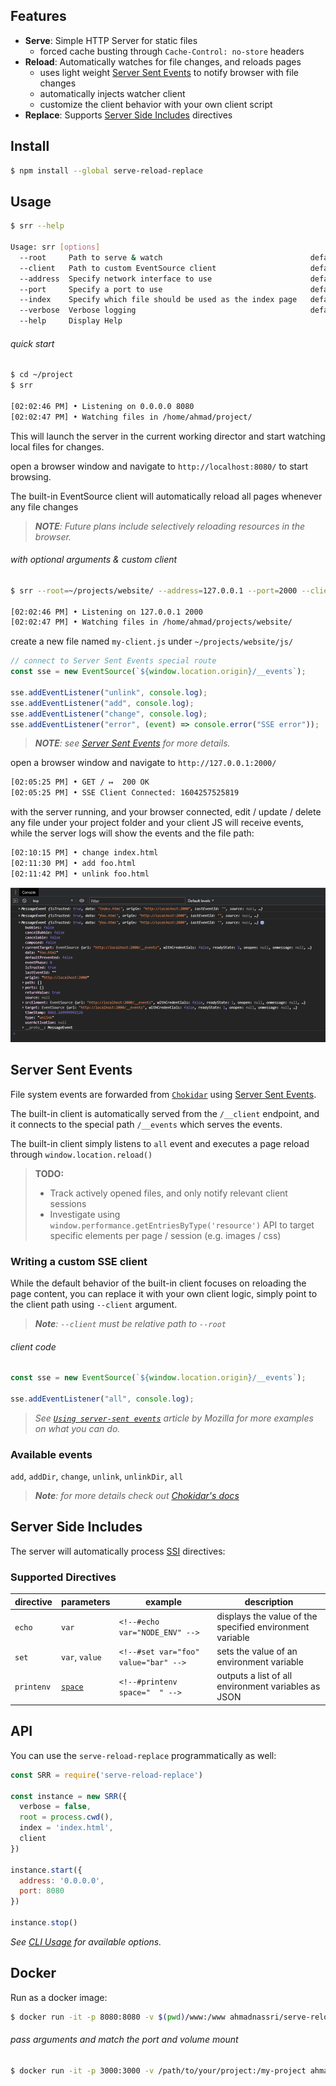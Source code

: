 ## Features

- **Serve**: Simple HTTP Server for static files
  - forced cache busting through `Cache-Control: no-store` headers
- **Reload**: Automatically watches for file changes, and reloads pages
  - uses light weight [Server Sent Events] to notify browser with file changes
  - automatically injects watcher client
  - customize the client behavior with your own client script
- **Replace**: Supports [Server Side Includes] directives

## Install

```bash
$ npm install --global serve-reload-replace
```

## Usage

```bash
$ srr --help

Usage: srr [options]
  --root     Path to serve & watch                                 default: $PWD
  --client   Path to custom EventSource client                     default: built-in
  --address  Specify network interface to use                      default: 0.0.0.0
  --port     Specify a port to use                                 default: 8080
  --index    Specify which file should be used as the index page   default: index.html
  --verbose  Verbose logging                                       default: false
  --help     Display Help
```

###### quick start

```bash
$ cd ~/project
$ srr

[02:02:46 PM] • Listening on 0.0.0.0 8080
[02:02:47 PM] • Watching files in /home/ahmad/project/
```

This will launch the server in the current working director and start watching local files for changes.

open a browser window and navigate to `http://localhost:8080/` to start browsing.

The built-in EventSource client will automatically reload all pages whenever any file changes

> _**NOTE**: Future plans include selectively reloading resources in the browser._

###### with optional arguments & custom client

```bash
$ srr --root=~/projects/website/ --address=127.0.0.1 --port=2000 --client=js/my-client.js

[02:02:46 PM] • Listening on 127.0.0.1 2000
[02:02:47 PM] • Watching files in /home/ahmad/projects/website/
```

create a new file named `my-client.js` under `~/projects/website/js/`

```js
// connect to Server Sent Events special route
const sse = new EventSource(`${window.location.origin}/__events`);

sse.addEventListener("unlink", console.log);
sse.addEventListener("add", console.log);
sse.addEventListener("change", console.log);
sse.addEventListener("error", (event) => console.error("SSE error"));
```

> _**NOTE**: see [Server Sent Events](#server-sent-events) for more details._

open a browser window and navigate to `http://127.0.0.1:2000/`

```bash
[02:05:25 PM] • GET / ↦  200 OK
[02:05:25 PM] • SSE Client Connected: 1604257525819
```

with the server running, and your browser connected, edit / update / delete any file under your project folder and your client JS will receive events, while the server logs will show the events and the file path:

```bash
[02:10:15 PM] • change index.html
[02:11:30 PM] • add foo.html
[02:11:42 PM] • unlink foo.html
```

![](docs/browser-console.png)

## Server Sent Events

File system events are forwarded from [`Chokidar`](https://github.com/paulmillr/chokidar) using [Server Sent Events].

The built-in client is automatically served from the `/__client` endpoint, and it connects to the special path `/__events` which serves the events.

The built-in client simply listens to `all` event and executes a page reload through `window.location.reload()`

> **TODO:**
>
> - Track actively opened files, and only notify relevant client sessions
> - Investigate using `window.performance.getEntriesByType('resource')` API to target specific elements per page / session (e.g. images / css)

### Writing a custom SSE client

While the default behavior of the built-in client focuses on reloading the page content, you can replace it with your own client logic, simply point to the client path using `--client` argument.

> _**Note**: `--client` must be relative path to `--root`_

###### client code

```js
const sse = new EventSource(`${window.location.origin}/__events`);

sse.addEventListener("all", console.log);
```

> _See [`Using server-sent events`](https://developer.mozilla.org/en-US/docs/Web/API/Server-sent_events/Using_server-sent_events) article by Mozilla for more examples on what you can do._

### Available events

`add`, `addDir`, `change`, `unlink`, `unlinkDir`, `all`

> _**Note**: for more details check out [Chokidar's docs](https://github.com/paulmillr/chokidar#methods--events)_

## Server Side Includes

The server will automatically process [SSI][Server Side Includes] directives:

### Supported Directives

| directive  | parameters     | example                              | description                                              |
| ---------- | -------------- | ------------------------------------ | -------------------------------------------------------- |
| `echo`     | `var`          | `<!--#echo var="NODE_ENV" -->`       | displays the value of the specified environment variable |
| `set`      | `var`, `value` | `<!--#set var="foo" value="bar" -->` | sets the value of an environment variable                |
| `printenv` | [`space`]      | `<!--#printenv space="  " -->`       | outputs a list of all environment variables as JSON      |

## API

You can use the `serve-reload-replace` programmatically as well:

```js
const SRR = require('serve-reload-replace')

const instance = new SRR({
  verbose = false,
  root = process.cwd(),
  index = 'index.html',
  client
})

instance.start({
  address: '0.0.0.0',
  port: 8080
})

instance.stop()
```

_See [CLI Usage](#usage) for available options._

## Docker

Run as a docker image:

```bash
$ docker run -it -p 8080:8080 -v $(pwd)/www:/www ahmadnassri/serve-reload-replace
```

###### pass arguments and match the port and volume mount

```bash
$ docker run -it -p 3000:3000 -v /path/to/your/project:/my-project ahmadnassri/serve-reload-replace --port=3000 --root=/my-project
```

[`space`]: https://developer.mozilla.org/en-US/docs/Web/JavaScript/Reference/Global_Objects/JSON/stringify
[Server Sent Events]: https://developer.mozilla.org/en-US/docs/Web/API/Server-sent_events
[Server Side Includes]: https://en.wikipedia.org/wiki/Server_Side_Includes
